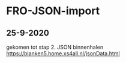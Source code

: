 # FRO-JSON-import 
## 25-9-2020
gekomen tot stap 2. JSON binnenhalen https://blanken5.home.xs4all.nl/jsonData.html

